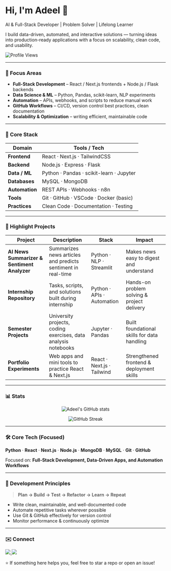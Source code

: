 # Hi, I'm Adeel 👋  
AI & Full-Stack Developer | Problem Solver | Lifelong Learner  

I build data-driven, automated, and interactive solutions — turning ideas into production-ready applications with a focus on scalability, clean code, and usability.  

<p align="left">
  <img src="https://komarev.com/ghpvc/?username=AdeelNaeem44&label=Profile%20Views&color=blue&style=flat" alt="Profile Views" />
</p>

---

### 🚀 Focus Areas

- **Full-Stack Development** – React / Next.js frontends + Node.js / Flask backends  
- **Data Science & ML** – Python, Pandas, scikit-learn, NLP experiments  
- **Automation** – APIs, webhooks, and scripts to reduce manual work  
- **GitHub Workflows** – CI/CD, version control best practices, clean documentation  
- **Scalability & Optimization** – writing efficient, maintainable code  

---

### 🔧 Core Stack

| Domain | Tools / Tech |
|-------|---------------|
| **Frontend** | React · Next.js · TailwindCSS |
| **Backend** | Node.js · Express · Flask |
| **Data / ML** | Python · Pandas · scikit-learn · Jupyter |
| **Databases** | MySQL · MongoDB |
| **Automation** | REST APIs · Webhooks · n8n |
| **Tools** | Git · GitHub · VSCode · Docker (basic) |
| **Practices** | Clean Code · Documentation · Testing |

---

### 🧩 Highlight Projects

| Project | Description | Stack | Impact |
|--------|-------------|-------|--------|
| **AI News Summarizer & Sentiment Analyzer** | Summarizes news articles and predicts sentiment in real-time | Python · NLP · Streamlit | Makes news easy to digest and understand |
| **Internship Repository** | Tasks, scripts, and solutions built during internship | Python · APIs · Automation | Hands-on problem solving & project delivery |
| **Semester Projects** | University projects, coding exercises, data analysis notebooks | Jupyter · Pandas | Built foundational skills for data handling |
| **Portfolio Experiments** | Web apps and mini tools to practice React & Next.js | React · Next.js · Tailwind | Strengthened frontend & deployment skills |

---

### 📊 Stats

<p align="center">
  <img src="https://github-readme-stats.vercel.app/api?username=AdeelNaeem44&show_icons=true&theme=radical" alt="Adeel's GitHub stats" />
</p>

<p align="center">
  <img src="https://github-readme-streak-stats.herokuapp.com/?user=AdeelNaeem44&theme=radical" alt="GitHub Streak" />
</p>

---

### 🛠️ Core Tech (Focused)

**Python** · **React** · **Next.js** · **Node.js** · **MongoDB** · **MySQL** · **Git** · **GitHub**

Focused on: **Full-Stack Development, Data-Driven Apps, and Automation Workflows**

---

### 🧠 Development Principles

> **Plan → Build → Test → Refactor → Learn → Repeat**

- Write clean, maintainable, and well-documented code  
- Automate repetitive tasks wherever possible  
- Use Git & GitHub effectively for version control  
- Monitor performance & continuously optimize  

---

### ✉️ Connect

<p>
<a href="https://www.linkedin.com/in/adeel-naeem-952108267/" target="_blank">
  <img src="https://img.shields.io/badge/LinkedIn-Adeel%20Naeem-blue?style=for-the-badge&logo=linkedin" />
</a>
<a href="mailto:adeelnaeem@example.com">
  <img src="https://img.shields.io/badge/Email-Contact-red?style=for-the-badge&logo=gmail" />
</a>
</p>

⭐ If something here helps you, feel free to star a repo or open an issue!
